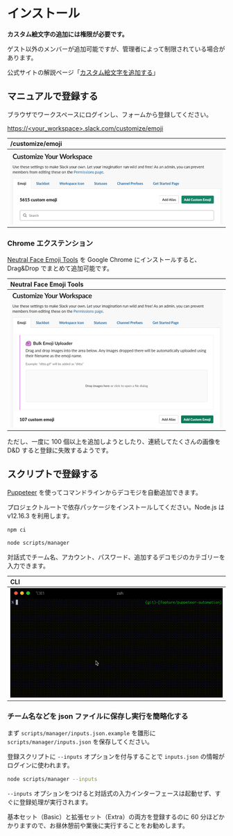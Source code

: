 # インストール

**カスタム絵文字の追加には権限が必要です。**

ゲスト以外のメンバーが追加可能ですが、管理者によって制限されている場合があります。

公式サイトの解説ページ「[カスタム絵文字を追加する](https://slack.com/intl/ja-jp/help/articles/206870177)」

## マニュアルで登録する

ブラウザでワークスペースにログインし、フォームから登録してください。

[https://<your_workspace>.slack.com/customize/emoji](https://<your_workspace>.slack.com/customize/emoji)

| /customize/emoji              |
| :---------------------------- |
| ![](images/ss_form_input.png) |

### Chrome エクステンション

[Neutral Face Emoji Tools](https://chrome.google.com/webstore/detail/neutral-face-emoji-tools/anchoacphlfbdomdlomnbbfhcmcdmjej) を Google Chrome にインストールすると、Drag&Drop でまとめて追加可能です。

| Neutral Face Emoji Tools          |
| :-------------------------------- |
| ![](images/ss_form_extention.png) |

ただし、一度に 100 個以上を追加しようとしたり、連続してたくさんの画像を D&D すると登録に失敗するようです。

## スクリプトで登録する

[Puppeteer](https://github.com/puppeteer/puppeteer) を使ってコマンドラインからデコモジを自動追加できます。

プロジェクトルートで依存パッケージをインストールしてください。Node.js は v12.16.3 を利用します。

```bash
npm ci
```

```bash
node scripts/manager
```

対話式でチーム名、アカウント、パスワード、追加するデコモジのカテゴリーを入力できます。

| CLI                         |
| :-------------------------- |
| ![](images/ss_inpuirer.gif) |

### チーム名などを json ファイルに保存し実行を簡略化する

まず `scripts/manager/inputs.json.example` を雛形に `scripts/manager/inputs.json` を保存してください。

登録スクリプトに `--inputs` オプションを付与することで `inputs.json` の情報がログインに使われます。

```bash
node scripts/manager --inputs
```

`--inputs` オプションをつけると対話式の入力インターフェースは起動せず、すぐに登録処理が実行されます。

基本セット（Basic）と拡張セット（Extra）の両方を登録するのに 60 分ほどかかりますので、お昼休憩前や業後に実行することをお勧めします。
